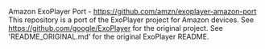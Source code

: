 Amazon ExoPlayer Port - https://github.com/amzn/exoplayer-amazon-port This repository is a port of the ExoPlayer project for Amazon devices. See https://github.com/google/ExoPlayer for the original project. See 'README_ORIGINAL.md' for the original ExoPlayer README.